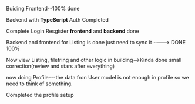 
Buiding Frontend--100% done

Backend with **TypeScript** Auth Completed

Complete Login Resgister **frontend** and **backend** done

Backend and frontend for Listing is done just need to sync it ----> DONE 100%

Now view Listing, filetring and other logic in building-->Kinda done small correction(review and stars after everything)

now doing Profile---the data fron User model is not enough in profile so we need to think of something.

Completed the profile setup
